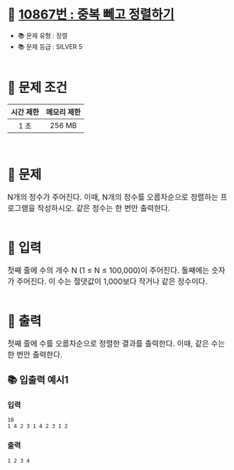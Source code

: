 # 📌 [ 10867번 : 중복 뻬고 정렬하기 ](https://www.acmicpc.net/problem/10867)
- 📚 문제 유형 : 정렬
- 📚 문제 등급 : SILVER 5
  <br/><br/>

# 📌 문제 조건

|시간 제한|메모리 제한|
|:------:|:---:|
|1 초|256 MB|
<br/>

# 📌 문제
<div style="font-size: 17px">
N개의 정수가 주어진다. 이때, N개의 정수를 오름차순으로 정렬하는 프로그램을 작성하시오. 같은 정수는 한 번만 출력한다.

</div>
<br/>

# 📌 입력
<div style="font-size: 17px">
첫째 줄에 수의 개수 N (1 ≤ N ≤ 100,000)이 주어진다. 둘째에는 숫자가 주어진다. 이 수는 절댓값이 1,000보다 작거나 같은 정수이다.

</div>
<br/>

# 📌 출력
<div style="font-size: 17px">
첫째 줄에 수를 오름차순으로 정렬한 결과를 출력한다. 이때, 같은 수는 한 번만 출력한다.

</div>

## 📚 입출력 예시1
### 입력 
    10
    1 4 2 3 1 4 2 3 1 2

### 출력
    1 2 3 4
